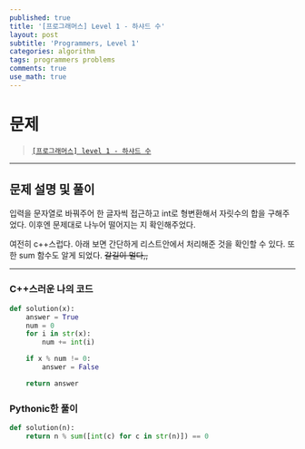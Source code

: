 ```yaml
---
published: true
title: '[프로그래머스] Level 1 - 하샤드 수'
layout: post
subtitle: 'Programmers, Level 1'
categories: algorithm
tags: programmers problems
comments: true
use_math: true
---
```


# **문제**

> [`[프로그래머스] level 1 - 하샤드 수`](https://programmers.co.kr/learn/courses/30/lessons/12947)

---
## **문제 설명 및 풀이**

입력을 문자열로 바꿔주어 한 글자씩 접근하고 int로 형변환해서 자릿수의 합을 구해주었다. 이후엔 문제대로 나누어 떨어지는 지 확인해주었다.

여전히 c++스럽다. 아래 보면 간단하게 리스트안에서 처리해준 것을 확인할 수 있다. 또한 sum 함수도 알게 되었다. ~~갈길이 멀다,,~~

---
### C++스러운 나의 코드
```python
def solution(x):
    answer = True
    num = 0
    for i in str(x):
        num += int(i)

    if x % num != 0:
        answer = False

    return answer
```

### Pythonic한 풀이
```python
def solution(n):
    return n % sum([int(c) for c in str(n)]) == 0
```

